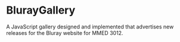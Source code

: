 # BlurayGallery

A JavaScript gallery designed and implemented that advertises new releases for the Bluray website for MMED 3012.

